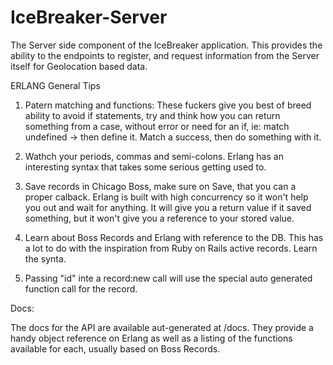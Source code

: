 IceBreaker-Server
=================

The Server side component of the IceBreaker application. This provides the ability to the endpoints to register, and request information from the Server itself for Geolocation based data.


ERLANG General Tips

1. Patern matching and functions: These fuckers give you best of breed ability to avoid if statements, try and think how you can return something from a case, without error or need for an if, ie: match undefined -> then define it. Match a success, then do something with it.

2. Wathch your periods, commas and semi-colons. Erlang has an interesting syntax that takes some serious getting used to.

3. Save records in Chicago Boss, make sure on Save, that you can a proper calback. Erlang is built with high concurrency so it won't help you out and wait for anything. It will give you a return value if it saved something, but it won't give you a reference to your stored value.

4. Learn about Boss Records and Erlang with reference to the DB. This has a lot to do with the inspiration from Ruby on Rails active records. Learn the synta.

5. Passing "id" inte a record:new call will use the special auto generated function call for the record.

Docs:

The docs for the API are available aut-generated at <server-root>/docs. They provide a handy object reference on Erlang as well as a listing of the functions available for each, usually based on Boss Records.
